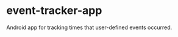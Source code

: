 event-tracker-app
=================

Android app for tracking times that user-defined events occurred.
